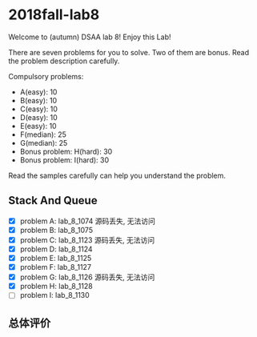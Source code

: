 # 2018fall-lab8

Welcome to (autumn) DSAA lab 8! Enjoy this Lab!

There are seven problems for you to solve. Two of them are bonus. Read the problem description carefully.

Compulsory problems:

+ A(easy): 10
+ B(easy): 10
+ C(easy): 10
+ D(easy): 10
+ E(easy): 10
+ F(median): 25
+ G(median): 25
+ Bonus problem: H(hard): 30
+ Bonus problem: I(hard): 30

Read the samples carefully can help you understand the problem.

## Stack And Queue

+ [x] problem A: lab_8_1074 源码丢失, 无法访问
+ [x] problem B: lab_8_1075
+ [x] problem C: lab_8_1123 源码丢失, 无法访问
+ [x] problem D: lab_8_1124
+ [x] problem E: lab_8_1125
+ [x] problem F: lab_8_1127
+ [x] problem G: lab_8_1126 源码丢失, 无法访问
+ [x] problem H: lab_8_1128
+ [ ] problem I: lab_8_1130

## 总体评价
